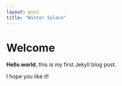 ```yaml
---
layout: post
title: "Winter Solace"
---
```


# Welcome

**Hello world**, this is my first Jekyll blog post.

I hope you like it!
